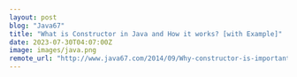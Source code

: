 ```yaml
---
layout: post
blog: "Java67"
title: "What is Constructor in Java and How it works? [with Example]"
date: 2023-07-30T04:07:00Z
image: images/java.png
remote_url: "http://www.java67.com/2014/09/Why-constructor-is-important-in-java-example.html"
---
```

